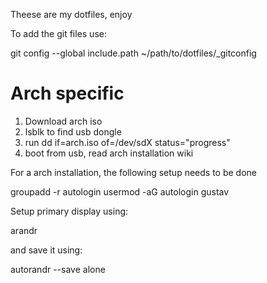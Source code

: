 Theese are my dotfiles, enjoy

To add the git files use:

  git config --global include.path ~/path/to/dotfiles/_gitconfig

# Arch specific

1. Download arch iso
2. lsblk to find usb dongle
3. run dd if=arch.iso of=/dev/sdX status="progress"
4. boot from usb, read arch installation wiki

For a arch installation, the following setup needs to be done

  groupadd -r autologin
  usermod -aG autologin gustav

Setup primary display using:

  arandr

and save it using:

  autorandr --save alone

